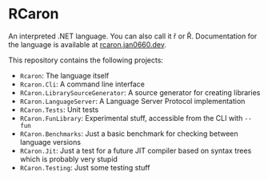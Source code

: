 # RCaron

An interpreted .NET language. You can also call it ř or Ř.
Documentation for the language is available at [rcaron.jan0660.dev](https://rcaron.jan0660.dev).

This repository contains the following projects:

- `Rcaron`: The language itself
- `Rcaron.Cli`: A command line interface
- `RCaron.LibrarySourceGenerator`: A source generator for creating libraries
- `RCaron.LanguageServer`: A Language Server Protocol implementation
- `RCaron.Tests`: Unit tests
- `RCaron.FunLibrary`: Experimental stuff, accessible from the CLI with `--fun`
- `RCaron.Benchmarks`: Just a basic benchmark for checking between language versions
- `RCaron.Jit`: Just a test for a future JIT compiler based on syntax trees which is probably very stupid
- `RCaron.Testing`: Just some testing stuff
